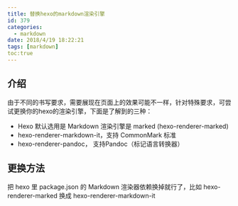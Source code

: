 ```yaml
---
title: 替换hexo的markdown渲染引擎
id: 379
categories:
  - markdown
date: 2018/4/19 18:22:21  
tags: [markdown]
toc:true
---
```


## 介绍

由于不同的书写要求，需要展现在页面上的效果可能不一样，针对特殊要求，可尝试更换你的hexo的渲染引擎，下面是了解到的三种： 

<!--more-->

+ Hexo 默认选用是 Markdown 渲染引擎是 marked (hexo-renderer-marked) 
+ hexo-renderer-markdown-it，支持 CommonMark 标准
+ hexo-renderer-pandoc， 支持Pandoc（标记语言转换器）

## 更换方法
 
把 hexo 里 package.json 的 Markdown 渲染器依赖换掉就行了，比如 hexo-renderer-marked 换成 hexo-renderer-markdown-it

